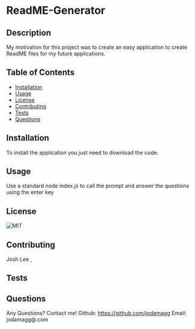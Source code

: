 # ReadME-Generator 
  ## Description
  My motivation for this project was to create an easy application to create ReadME files for my future applications.
  ## Table of Contents
  - [Installation](#installation)
  - [Usage](#usage)
  - [License](#license)
  - [Contributing](#contributing)
  - [Tests](#tests)
  - [Questions](#questions)
  ## Installation
  To install the application you just need to download the code.
  ## Usage
  Use a standard node index.js to call the prompt and answer the questions using the enter key
  ## License 

  ![MIT](https://img.shields.io/badge/LICENSE-MIT-blue) 

  ## Contributing
  Josh Lee , 
  ## Tests
  
  ## Questions
  Any Questions? Contact me! Github: https://github.com/jodamagg Email: jodamagg@.com